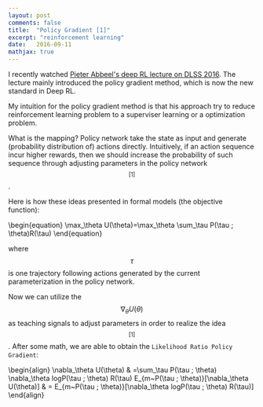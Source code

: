 ```yaml
---
layout: post
comments: false
title:  "Policy Gradient [1]"
excerpt: "reinforcement learning"
date:   2016-09-11
mathjax: true
---
```


I recently watched [Pieter Abbeel's deep RL lecture on DLSS 2016](http://videolectures.net/deeplearning2016_abbeel_deep_reinforcement/). 
The lecture mainly introduced the policy gradient method, which is now the new standard in Deep RL.

My intuition for the policy gradient method is that his approach try to reduce reinforcement learning problem to a superviser learning or a optimization problem.

What is the mapping?
Policy network take the state as input and generate (probability distribution of) actions directly.
Intuitively, if an action sequence incur higher rewards, then we should increase the probability of such sequence through adjusting parameters in the policy network $$ ^{[1]}$$.

Here is how these ideas presented in formal models (the objective function):

\begin{equation}
\max_\theta U(\theta)=\max_\theta \sum_\tau P(\tau ; \theta)R(\tau)
\end{equation}

where $$\tau$$ is one trajectory following actions generated by the current parameterization in the policy network.

Now we can utilize the $$\nabla_\theta U(\theta)$$ as teaching signals to adjust parameters in order to realize the idea $$ ^{[1]}$$.
After some math, we are able to obtain the `Likelihood Ratio Policy Gradient`:

\begin{align}
\nabla_\theta U(\theta) & =\sum_\tau P(\tau ; \theta) \nabla_\theta logP(\tau ; \theta) R(\tau)
E_{m~P(\tau ; \theta)}[\nabla_\theta U(\theta)] & = E_{m~P(\tau ; \theta)}[\nabla_\theta logP(\tau ; \theta) R(\tau)]
\end{align}









